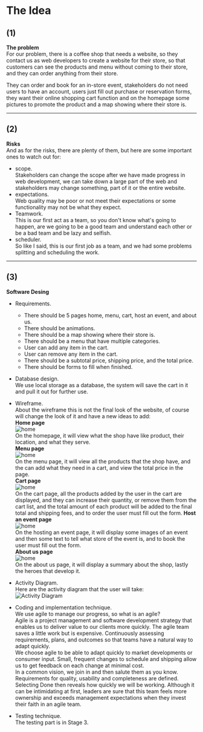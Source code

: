 # The Idea
## (1)
**The problem**  
For our problem, there is a coffee shop that needs a website, so they contact us as web developers to create a website for their store, so that customers can see the products and menu without coming to their store, and they can order anything from their store.

They can order and book for an in-store event, stakeholders do not need users to have an account, users just fill out purchase or reservation forms, they want their online shopping cart function and on the homepage some pictures to promote the product and a map showing where their store is.

---
## (2)
**Risks**  
And as for the risks, there are plenty of them, but here are some important ones to watch out for:
+ scope.\
Stakeholders can change the scope after we have made progress in web development, we can take down a large part of the web and stakeholders may change something, part of it or the entire website.
+ expectations.\
Web quality may be poor or not meet their expectations or some functionality may not be what they expect.
+ Teamwork.\
This is our first act as a team, so you don't know what's going to happen, are we going to be a good team and understand each other or be a bad team and be lazy and selfish.
+ scheduler.\
So like I said, this is our first job as a team, and we had some problems splitting and scheduling the work.

---
## (3)
**Software Desing**
+ Requirements.
  + There should be 5 pages home, menu, cart, host an event, and about us.
  + There should be animations.
  + There should be a map showing where their store is.
  + There should be a menu that have multiple categories.
  + User can add any item in the cart.
  + User can remove any item in the cart.
  + There should be a subtotal price, shipping price, and the total price.
  + There should be forms to fill when finished.
+ Database design.\
We use local storage as a database, the system will save the cart in it and pull it out for further use.
+ Wireframe.\
About the wireframe this is not the final look of the website, 
of course will change the look of it and have a new ideas to add:\
**Home page**  
![home](/Images/home.png)  
On the homepage, it will view what the shop have like product, their location, and what they serve.  
**Menu page**  
![home](/Images/menu.png)  
On the menu page, it will view all the products that the shop have, and the can add what they need in a cart, and view the total price in the page.  
**Cart page**  
![home](/Images/cart.png)  
On the cart page, all the products added by the user in the cart are displayed, and they can increase their quantity, or remove them from the cart list, and the total amount of each product will be added to the final total and shipping fees, and to order the user must fill out the form.
**Host an event page**  
![home](/Images/host_an_event.png)  
On the hosting an event page, it will display some images of an event and then some text to tell what store of the event is, and to book the user must fill out the form.  
**About us page**  
![home](/Images/about_us.png)  
On the about us page, it will display a summary about the shop, lastly the heroes that develop it.  

+ Activity Diagram.\
 Here are the activity diagram that the user will take:  
 ![Activity Diagram](/Images/Activity_Diagram.png)
+ Coding and implementation technique.\
We use agile to manage our progress, so what is an agile?\
Agile is a project management and software development strategy that enables us to deliver value to our clients more quickly. The agile team saves a little work but is expensive. Continuously assessing requirements, plans, and outcomes so that teams have a natural way to adapt quickly.  
We choose agile to be able to adapt quickly to market developments or consumer input. Small, frequent changes to schedule and shipping allow us to get feedback on each change at minimal cost.  
In a common vision, we join in and then salute them as you know. Requirements for quality, usability and completeness are defined. Selecting Done then reveals how quickly we will be working. Although it can be intimidating at first, leaders are sure that this team feels more ownership and exceeds management expectations when they invest their faith in an agile team.
+ Testing technique.\
  The testing part is in Stage 3.